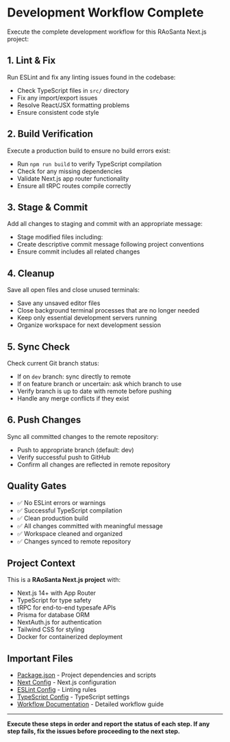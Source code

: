 # Development Workflow Complete

Execute the complete development workflow for this RAoSanta Next.js project:

## 1. **Lint & Fix** 
Run ESLint and fix any linting issues found in the codebase:
- Check TypeScript files in `src/` directory
- Fix any import/export issues
- Resolve React/JSX formatting problems
- Ensure consistent code style

## 2. **Build Verification**
Execute a production build to ensure no build errors exist:
- Run `npm run build` to verify TypeScript compilation
- Check for any missing dependencies
- Validate Next.js app router functionality
- Ensure all tRPC routes compile correctly

## 3. **Stage & Commit**
Add all changes to staging and commit with an appropriate message:
- Stage modified files including:
- Create descriptive commit message following project conventions
- Ensure commit includes all related changes

## 4. **Cleanup**
Save all open files and close unused terminals:
- Save any unsaved editor files
- Close background terminal processes that are no longer needed
- Keep only essential development servers running
- Organize workspace for next development session

## 5. **Sync Check**
Check current Git branch status:
- If on `dev` branch: sync directly to remote
- If on feature branch or uncertain: ask which branch to use
- Verify branch is up to date with remote before pushing
- Handle any merge conflicts if they exist

## 6. **Push Changes**
Sync all committed changes to the remote repository:
- Push to appropriate branch (default: dev)
- Verify successful push to GitHub
- Confirm all changes are reflected in remote repository

## Quality Gates
- ✅ No ESLint errors or warnings
- ✅ Successful TypeScript compilation  
- ✅ Clean production build
- ✅ All changes committed with meaningful message
- ✅ Workspace cleaned and organized
- ✅ Changes synced to remote repository

## Project Context
This is a **RAoSanta Next.js project** with:
- Next.js 14+ with App Router
- TypeScript for type safety
- tRPC for end-to-end typesafe APIs
- Prisma for database ORM
- NextAuth.js for authentication
- Tailwind CSS for styling
- Docker for containerized deployment

## Important Files
- [Package.json](../package.json) - Project dependencies and scripts
- [Next Config](../next.config.js) - Next.js configuration
- [ESLint Config](../eslint.config.js) - Linting rules
- [TypeScript Config](../tsconfig.json) - TypeScript settings
- [Workflow Documentation](../DEVELOPMENT_WORKFLOW.md) - Detailed workflow guide

---

**Execute these steps in order and report the status of each step. If any step fails, fix the issues before proceeding to the next step.**
